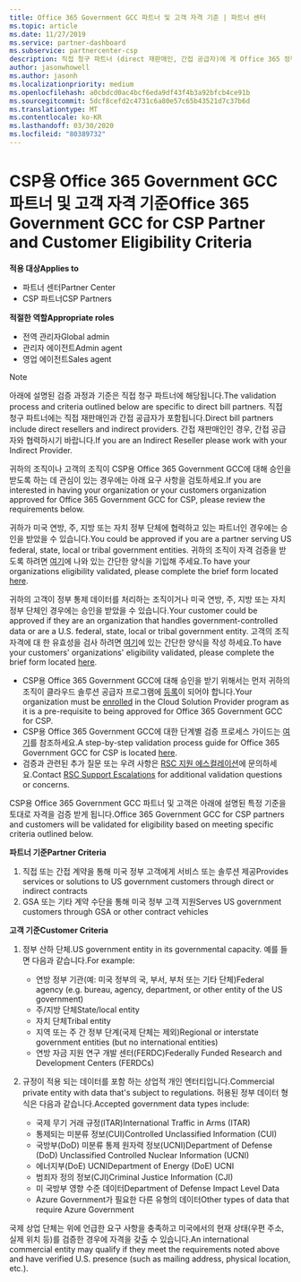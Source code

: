 ```yaml
---
title: Office 365 Government GCC 파트너 및 고객 자격 기준 | 파트너 센터
ms.topic: article
ms.date: 11/27/2019
ms.service: partner-dashboard
ms.subservice: partnercenter-csp
description: 직접 청구 파트너 (direct 재판매인, 간접 공급자)에 게 Office 365 정부 GCC for CSP에 대 한 파트너 및 고객의 유효성을 검사 하는 단계를 알아봅니다.
author: jasonwhowell
ms.author: jasonh
ms.localizationpriority: medium
ms.openlocfilehash: a0cbdcd0ac4bcf6eda9df43f4b3a92bfcb4ce91b
ms.sourcegitcommit: 5dcf8cefd2c4731c6a80e57c65b43521d7c37b6d
ms.translationtype: MT
ms.contentlocale: ko-KR
ms.lasthandoff: 03/30/2020
ms.locfileid: "80389732"
---
```

# <a name="office-365-government-gcc-for-csp-partner-and-customer-eligibility-criteria"></a><span data-ttu-id="c27d9-103">CSP용 Office 365 Government GCC 파트너 및 고객 자격 기준</span><span class="sxs-lookup"><span data-stu-id="c27d9-103">Office 365 Government GCC for CSP Partner and Customer Eligibility Criteria</span></span>

<span data-ttu-id="c27d9-104">**적용 대상**</span><span class="sxs-lookup"><span data-stu-id="c27d9-104">**Applies to**</span></span>

-  <span data-ttu-id="c27d9-105">파트너 센터</span><span class="sxs-lookup"><span data-stu-id="c27d9-105">Partner Center</span></span>
-  <span data-ttu-id="c27d9-106">CSP 파트너</span><span class="sxs-lookup"><span data-stu-id="c27d9-106">CSP Partners</span></span>

<span data-ttu-id="c27d9-107">**적절한 역할**</span><span class="sxs-lookup"><span data-stu-id="c27d9-107">**Appropriate roles**</span></span>

- <span data-ttu-id="c27d9-108">전역 관리자</span><span class="sxs-lookup"><span data-stu-id="c27d9-108">Global admin</span></span>
- <span data-ttu-id="c27d9-109">관리자 에이전트</span><span class="sxs-lookup"><span data-stu-id="c27d9-109">Admin agent</span></span>
- <span data-ttu-id="c27d9-110">영업 에이전트</span><span class="sxs-lookup"><span data-stu-id="c27d9-110">Sales agent</span></span>

>[!NOTE]
><span data-ttu-id="c27d9-111">아래에 설명된 검증 과정과 기준은 직접 청구 파트너에 해당됩니다.</span><span class="sxs-lookup"><span data-stu-id="c27d9-111">The validation process and criteria outlined below are specific to direct bill partners.</span></span> <span data-ttu-id="c27d9-112">직접 청구 파트너에는 직접 재판매인과 간접 공급자가 포함됩니다.</span><span class="sxs-lookup"><span data-stu-id="c27d9-112">Direct bill partners include direct resellers and indirect providers.</span></span>  <span data-ttu-id="c27d9-113">간접 재판매인인 경우, 간접 공급자와 협력하시기 바랍니다.</span><span class="sxs-lookup"><span data-stu-id="c27d9-113">If you are an Indirect Reseller please work with your Indirect Provider.</span></span>

<span data-ttu-id="c27d9-114">귀하의 조직이나 고객의 조직이 CSP용 Office 365 Government GCC에 대해 승인을 받도록 하는 데 관심이 있는 경우에는 아래 요구 사항을 검토하세요.</span><span class="sxs-lookup"><span data-stu-id="c27d9-114">If you are interested in having your organization or your customers organization approved for Office 365 Government GCC for CSP, please review the requirements below.</span></span>

<span data-ttu-id="c27d9-115">귀하가 미국 연방, 주, 지방 또는 자치 정부 단체에 협력하고 있는 파트너인 경우에는 승인을 받았을 수 있습니다.</span><span class="sxs-lookup"><span data-stu-id="c27d9-115">You could be approved if you are a partner serving US federal, state, local or tribal government entities.</span></span> <span data-ttu-id="c27d9-116">귀하의 조직이 자격 검증을 받도록 하려면 [여기](https://products.office.com/government/eligibility-validation?ReqType=CSPPartner)에 나와 있는 간단한 양식을 기입해 주세요.</span><span class="sxs-lookup"><span data-stu-id="c27d9-116">To have your organizations eligibility validated, please complete the brief form located [here](https://products.office.com/government/eligibility-validation?ReqType=CSPPartner).</span></span>

<span data-ttu-id="c27d9-117">귀하의 고객이 정부 통제 데이터를 처리하는 조직이거나 미국 연방, 주, 지방 또는 자치 정부 단체인 경우에는 승인을 받았을 수 있습니다.</span><span class="sxs-lookup"><span data-stu-id="c27d9-117">Your customer could be approved if they are an organization that handles government-controlled data or are a U.S. federal, state, local or tribal government entity.</span></span> <span data-ttu-id="c27d9-118">고객의 조직 자격에 대 한 유효성을 검사 하려면 [여기](https://products.office.com/government/eligibility-validation?ReqType=CSPCustomer)에 있는 간단한 양식을 작성 하세요.</span><span class="sxs-lookup"><span data-stu-id="c27d9-118">To have your customers' organizations' eligibility validated, please complete the brief form located [here](https://products.office.com/government/eligibility-validation?ReqType=CSPCustomer).</span></span> 

-   <span data-ttu-id="c27d9-119">CSP용 Office 365 Government GCC에 대해 승인을 받기 위해서는 먼저 귀하의 조직이 클라우드 솔루션 공급자 프로그램에 [등록](https://partnercenter.microsoft.com/partner/cloud-solution-provider)이 되어야 합니다.</span><span class="sxs-lookup"><span data-stu-id="c27d9-119">Your organization must be [enrolled](https://partnercenter.microsoft.com/partner/cloud-solution-provider) in the Cloud Solution Provider program as it is a pre-requisite to being approved for Office 365 Government GCC for CSP.</span></span>
-   <span data-ttu-id="c27d9-120">CSP용 Office 365 Government GCC에 대한 단계별 검증 프로세스 가이드는 [여기](https://go.microsoft.com/fwlink/?linkid=2007323)를 참조하세요.</span><span class="sxs-lookup"><span data-stu-id="c27d9-120">A step-by-step validation process guide for Office 365 Government GCC for CSP is located [here](https://go.microsoft.com/fwlink/?linkid=2007323).</span></span>
-   <span data-ttu-id="c27d9-121">검증과 관련된 추가 질문 또는 우려 사항은 [RSC 지원 에스컬레이션](mailto:usgcce@microsoft.com)에 문의하세요.</span><span class="sxs-lookup"><span data-stu-id="c27d9-121">Contact [RSC Support Escalations](mailto:usgcce@microsoft.com) for additional validation questions or concerns.</span></span>

<span data-ttu-id="c27d9-122">CSP용 Office 365 Government GCC 파트너 및 고객은 아래에 설명된 특정 기준을 토대로 자격을 검증 받게 됩니다.</span><span class="sxs-lookup"><span data-stu-id="c27d9-122">Office 365 Government GCC for CSP partners and customers will be validated for eligibility based on meeting specific criteria outlined below.</span></span>

<span data-ttu-id="c27d9-123">**파트너 기준**</span><span class="sxs-lookup"><span data-stu-id="c27d9-123">**Partner Criteria**</span></span>
1.  <span data-ttu-id="c27d9-124">직접 또는 간접 계약을 통해 미국 정부 고객에게 서비스 또는 솔루션 제공</span><span class="sxs-lookup"><span data-stu-id="c27d9-124">Provides services or solutions to US government customers through direct or indirect contracts</span></span>
2.  <span data-ttu-id="c27d9-125">GSA 또는 기타 계약 수단을 통해 미국 정부 고객 지원</span><span class="sxs-lookup"><span data-stu-id="c27d9-125">Serves US government customers through GSA or other contract vehicles</span></span>

<span data-ttu-id="c27d9-126">**고객 기준**</span><span class="sxs-lookup"><span data-stu-id="c27d9-126">**Customer Criteria**</span></span>
1.  <span data-ttu-id="c27d9-127">정부 산하 단체.</span><span class="sxs-lookup"><span data-stu-id="c27d9-127">US government entity in its governmental capacity.</span></span> <span data-ttu-id="c27d9-128">예를 들면 다음과 같습니다.</span><span class="sxs-lookup"><span data-stu-id="c27d9-128">For example:</span></span>
 
    -  <span data-ttu-id="c27d9-129">연방 정부 기관(예: 미국 정부의 국, 부서, 부처 또는 기타 단체)</span><span class="sxs-lookup"><span data-stu-id="c27d9-129">Federal agency (e.g. bureau, agency, department, or other entity of the US government)</span></span>
    -   <span data-ttu-id="c27d9-130">주/지방 단체</span><span class="sxs-lookup"><span data-stu-id="c27d9-130">State/local entity</span></span> 
    -   <span data-ttu-id="c27d9-131">자치 단체</span><span class="sxs-lookup"><span data-stu-id="c27d9-131">Tribal entity</span></span>
    -   <span data-ttu-id="c27d9-132">지역 또는 주 간 정부 단계(국제 단체는 제외)</span><span class="sxs-lookup"><span data-stu-id="c27d9-132">Regional or interstate government entities (but no international entities)</span></span>
    -   <span data-ttu-id="c27d9-133">연방 자금 지원 연구 개발 센터(FERDC)</span><span class="sxs-lookup"><span data-stu-id="c27d9-133">Federally Funded Research and Development Centers (FERDCs)</span></span>

2.  <span data-ttu-id="c27d9-134">규정이 적용 되는 데이터를 포함 하는 상업적 개인 엔터티입니다.</span><span class="sxs-lookup"><span data-stu-id="c27d9-134">Commercial private entity with data that's subject to regulations.</span></span> <span data-ttu-id="c27d9-135">허용된 정부 데이터 형식은 다음과 같습니다.</span><span class="sxs-lookup"><span data-stu-id="c27d9-135">Accepted government data types include:</span></span> 
    -   <span data-ttu-id="c27d9-136">국제 무기 거래 규정(ITAR)</span><span class="sxs-lookup"><span data-stu-id="c27d9-136">International Traffic in Arms (ITAR)</span></span>
    -   <span data-ttu-id="c27d9-137">통제되는 미분류 정보(CUI)</span><span class="sxs-lookup"><span data-stu-id="c27d9-137">Controlled Unclassified Information (CUI)</span></span>
    -   <span data-ttu-id="c27d9-138">국방부(DoD) 미분류 통제 원자력 정보(UCNI)</span><span class="sxs-lookup"><span data-stu-id="c27d9-138">Department of Defense (DoD) Unclassified Controlled Nuclear Information (UCNI)</span></span>
    -   <span data-ttu-id="c27d9-139">에너지부(DoE) UCNI</span><span class="sxs-lookup"><span data-stu-id="c27d9-139">Department of Energy (DoE) UCNI</span></span>
    -   <span data-ttu-id="c27d9-140">범죄자 정의 정보(CJI)</span><span class="sxs-lookup"><span data-stu-id="c27d9-140">Criminal Justice Information (CJI)</span></span>
    -   <span data-ttu-id="c27d9-141">미 국방부 영향 수준 데이터</span><span class="sxs-lookup"><span data-stu-id="c27d9-141">Department of Defense Impact Level Data</span></span>
    -   <span data-ttu-id="c27d9-142">Azure Government가 필요한 다른 유형의 데이터</span><span class="sxs-lookup"><span data-stu-id="c27d9-142">Other types of data that require Azure Government</span></span>

<span data-ttu-id="c27d9-143">국제 상업 단체는 위에 언급한 요구 사항을 충족하고 미국에서의 현재 상태(우편 주소, 실제 위치 등)를 검증한 경우에 자격을 갖출 수 있습니다.</span><span class="sxs-lookup"><span data-stu-id="c27d9-143">An international commercial entity may qualify if they meet the requirements noted above and have verified U.S. presence (such as mailing address, physical location, etc.).</span></span>

